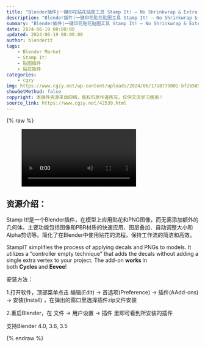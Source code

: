 ```yaml
---
title: "Blender插件|一键印花贴花贴图工具 Stamp It! – No Shrinkwrap & Extra Geometry v1.0.0"
description: "Blender插件|一键印花贴花贴图工具 Stamp It! – No Shrinkwrap & Extra Geometry v1.0.0"
summary: "Blender插件|一键印花贴花贴图工具 Stamp It! – No Shrinkwrap & Extra Geometry v1.0.0"
date: 2024-06-19 00:00:00
updated: 2024-06-19 00:00:00
author: blenderit
tags: 
    - Blender Market
    - Stamp It!
    - 贴图插件
    - 贴花插件
categories:
    - cgzy
img: https://www.cgzy.net/wp-content/uploads/2024/06/1718779001-bf2b585aaeb7a04.webp
showGetMethod: false
copyright: 本插件资源来自网络，版权归原作者所有，仅供交流学习使用！
source_link: https://www.cgzy.net/42539.html
---
```


{% raw %}
<figure class="wp-block-video aligncenter"><video controls src="http://cloud.video.taobao.com/play/u/null/p/1/e/6/t/1/468285101032.mp4"><track src="https://www.cgzy.net/wp-content/uploads/2024/06/1718778286-7b13bbb566cf862.vtt"></track></video></figure><div class="wp-block-pandastudio-title"><div class="title_style_01"><h2 id="h2-0">资源介绍：</h2></div></div><p class="is-style-text-indent-2em">Stamp It!是一个Blender插件，在模型上应用贴花和PNG图像，而无需添加额外的几何体。主要功能包括图像和PBR材质的快速应用、图层叠加、自动调整大小和Alpha剪切等。简化了在Blender中使用贴花的流程，保持工作流的简洁和高效。</p><p>StampIT simplifies the process of applying decals and PNGs to models. It utilizes a “controller empty technique” that adds the decals without adding a single extra vertex to your project. The add-on <strong>works </strong>in both <strong>Cycles </strong>and <strong>Eevee</strong>!</p><div class="wp-block-pandastudio-title"><div class="title_style_01"><p>安装方法：</p></div></div><p>1.打开软件，顶部菜单点击 编辑(Edit) → 首选项(Preference) → 插件(AAdd-ons) → 安装(Install) ，在弹出的窗口里选择插件zip文件安装</p><p>2.重启Blender，在 文件 → 用户设置 → 插件 里即可看到所安装的插件</p><div class="wp-block-pandastudio-tips"><div class="tip success "><p>支持Blender 4.0, 3.6, 3.5</p>
</div></div>
<div style="display: none">cgzy</div>
{% endraw %}